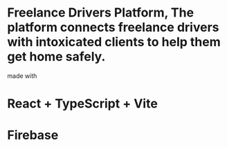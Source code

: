 # Freelance Drivers Platform, The platform connects freelance drivers with intoxicated clients to help them get home safely.
made with
# React + TypeScript + Vite
# Firebase
